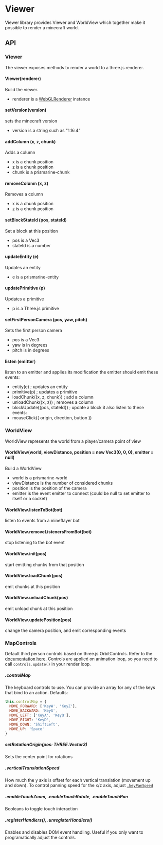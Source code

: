 # Viewer

Viewer library provides Viewer and WorldView which together make it possible to render a minecraft world.

## API

### Viewer

The viewer exposes methods to render a world to a three.js renderer.

#### Viewer(renderer)

Build the viewer.

* renderer is a [WebGLRenderer](https://threejs.org/docs/#api/en/renderers/WebGLRenderer) instance

#### setVersion(version)

sets the minecraft version

* version is a string such as "1.16.4"

#### addColumn (x, z, chunk)

Adds a column

* x is a chunk position
* z is a chunk position
* chunk is a prismarine-chunk

#### removeColumn (x, z)

Removes a column

* x is a chunk position
* z is a chunk position

#### setBlockStateId (pos, stateId)

Set a block at this position 

* pos is a Vec3
* stateId is a number

#### updateEntity (e)

Updates an entity

* e is a prismarine-entity

#### updatePrimitive (p)

Updates a primitive

* p is a Three.js primitive

#### setFirstPersonCamera (pos, yaw, pitch)

Sets the first person camera

* pos is a Vec3
* yaw is in degrees
* pitch is in degrees

#### listen (emitter)

listen to an emitter and applies its modification
the emitter should emit these events:
* entity(e) ; updates an entity
* primitive(p) ; updates a primitive
* loadChunk({x, z, chunk}) ; add a column
* unloadChunk({x, z}) ; removes a column
* blockUpdate({pos, stateId}) ; update a block
it also listen to these events:
* mouseClick({ origin, direction, button })

### WorldView

WorldView represents the world from a player/camera point of view

#### WorldView(world, viewDistance, position = new Vec3(0, 0, 0), emitter = null)

Build a WorldView

* world is a prismarine-world
* viewDistance is the number of considered chunks
* position is the position of the camera
* emitter is the event emitter to connect (could be null to set emitter to itself or a socket)

#### WorldView.listenToBot(bot)

listen to events from a mineflayer bot

#### WorldView.removeListenersFromBot(bot)

stop listening to the bot event

#### WorldView.init(pos)

start emitting chunks from that position

#### WorldView.loadChunk(pos)

emit chunks at this position

#### WorldView.unloadChunk(pos)

emit unload chunk at this position

#### WorldView.updatePosition(pos)

change the camera position, and emit corresponding events

### MapControls

Default third person controls based on three.js OrbitControls. Refer to the [documentation here](https://threejs.org/docs/#examples/en/controls/OrbitControls). Controls are applied on animation loop, so you need to call `controls.update()` in your render loop.

##### .controlMap
The keyboard controls to use. You can provide an array for any of the keys that bind to an action. Defaults:

```js
this.controlMap = {
  MOVE_FORWARD: ['KeyW', 'KeyZ'],
  MOVE_BACKWARD: 'KeyS',
  MOVE_LEFT: ['KeyA', 'KeyQ'],
  MOVE_RIGHT: 'KeyD',
  MOVE_DOWN: 'ShiftLeft',
  MOVE_UP: 'Space'
}
```

##### setRotationOrigin(pos: THREE.Vector3)
Sets the center point for rotations

##### .verticalTranslationSpeed
How much the y axis is offset for each vertical translation (movement up and down). To control panning speed for the x/z axis, adjust [`.keyPanSpeed`](https://threejs.org/docs/#examples/en/controls/OrbitControls.keyPanSpeed)

##### .enableTouchZoom, .enableTouchRotate, .enableTouchPan
Booleans to toggle touch interaction

##### .registerHandlers(), .unregisterHandlers()
Enables and disables DOM event handling. Useful if you only want to programatically adjust the controls.